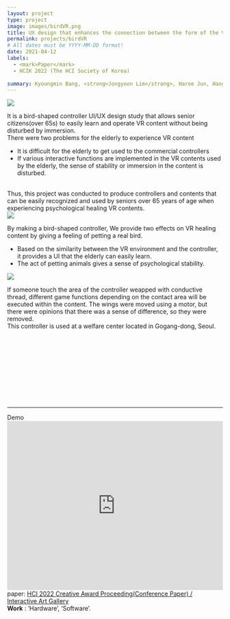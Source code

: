 ```yaml
---
layout: project
type: project
image: images/birdVR.png
title: UX design that enhances the connection between the form of the VR controller and the interaction within the content
permalink: projects/birdVR
# All dates must be YYYY-MM-DD format!
date: 2021-04-12
labels:
  - <mark>Paper</mark>
  - HCIK 2022 (The HCI Society of Korea)
  
summary: Kyoungmin Bang, <strong>Jongyoon Lim</strong>, Haree Jun, Hangyeol Jo, Jean Ho Chu 
---
```

<img class="ui image" src="{{ site.baseurl }}/images/birdVR_m.png">

 It is a bird-shaped controller UI/UX design study that allows senior citizens(over 65s) to easily learn and operate VR content without being disturbed by immersion.<BR>
There were two problems for the elderly to experience VR content <BR>
- It is difficult for the elderly to get used to the commercial controllers <BR>
- If various interactive functions are implemented in the VR contents used by the elderly, the sense of stability or immersion in the content is disturbed.
<BR>
Thus, this project was conducted to produce controllers and contents that can be easily recognized and used by seniors over 65 years of age when experiencing psychological healing VR contents.  <BR>
  
  <img class="ui image" src="{{ site.baseurl }}/images/birdVR_header.png">
  
By making a bird-shaped controller, We provide two effects on VR healing content by giving a feeling of petting a real bird.<BR>
- Based on the similarity between the VR environment and the controller, it provides a UI that the elderly can easily learn.<BR>
- The act of petting animals gives a sense of psychological stability.<BR>


<img class="ui large left floated rounded image" src="{{ site.baseurl }}/images/birdVR_B.png">

If someone touch the area of the controller weapped with conductive thread, different game functions depending on the contact area will be executed within the content. The wings were moved using a motor, but there were opinions that there was a sense of difference, so they were removed.<BR>
This controller is used at a welfare center located in Gogang-dong, Seoul.

<BR><BR><BR><BR><BR><BR><BR><BR><BR>


<hr>
  Demo
<iframe width="100%" height="394" src="https://www.youtube.com/embed/PN5j6Vpz4kw" title="YouTube video player" frameborder="0" allow="accelerometer; autoplay; clipboard-write; encrypted-media; gyroscope; picture-in-picture" allowfullscreen></iframe><BR>
paper: <a href="[https://conference.hcikorea.org/pds/2022/HCIK2022%20Proceedings.pdf](https://www.dbpia.co.kr/pdf/pdfView.do?nodeId=NODE11043930&mark=0&useDate=&ipRange=N&accessgl=Y&language=ko_KR&hasTopBanner=true)"><i class=""></i>HCI 2022 Creative Award Proceeding(Conference Paper) / Interactive Art Gallery</a>
<BR>
  <b>Work</b> : ‘Hardware’, ‘Software’.  <br><BR><BR><BR><BR><BR><BR><BR>

  
  <BR><BR><BR><BR><BR>
